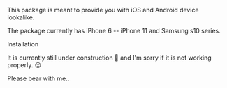 This package is meant to provide you with iOS and Android device lookalike. 

The package currently has iPhone 6 -- iPhone 11 and Samsung s10 series. 

Installation




It is currently still under construction 🚧 and I'm sorry if it is not working properly. 😔

Please bear with me..